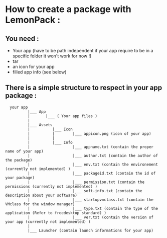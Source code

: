# How to create a package with LemonPack :

## You need :

- Your app (have to be path independent if your app require to be in a specific folder it won't work for now !)
- tar
- an icon for your app
- filled app info (see below)

## There is a simple structure to respect in your app package : 

        
      your app 
              |___ App
              |       |___ ( Your app files )
              |
              |___ Assets
              |          |___ Icon
              |          |        |___ appicon.png (icon of your app)
              |          |
              |          |___ Info
              |                   |___ appname.txt (contain the proper name of your app)
              |                   |___ author.txt (contain the author of the package)
              |                   |___ env.txt (contain the environement (currently not implemented) )
              |                   |___ packageid.txt (contain the id of your package)
              |                   |___ permission.txt (contain the permissions (currently not implemented) )
              |                   |___ soft-info.txt (contain the description about your software)
              |                   |___ startupvmclass.txt (contain the VMclass for the window manager)
              |                   |___ type.txt (contain the type of the application (Refer to freedesktop standard) )
              |                   |___ ver.txt (contain the version of your app (currently not implemented) )
              |
              |___ Launcher (contain launch informations for your app)

        
        
